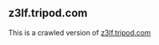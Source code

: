 z3lf.tripod.com
---

This is a crawled version of [z3lf.tripod.com](https://z3lf.tripod.com/index.html) 